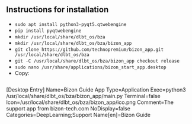 ## Instructions for installation
* `sudo apt install python3-pyqt5.qtwebengine`
* `pip install pyqtwebengine`
* `mkdir /usr/local/share/dlbt_os/bza`
* `mkdir /usr/local/share/dlbt_os/bza/bizon_app`
* `git clone https://github.com/technopremium/bizon_app.git /usr/local/share/dlbt_os/bza`
* `git -C /usr/local/share/dlbt_os/bza/bizon_app checkout release`
* `sudo nano /usr/share/applications/bizon_start_app.desktop`
* Copy:
  ```
[Desktop Entry]
Name=Bizon Guide App
Type=Application
Exec=python3 /usr/local/share/dlbt_os/bza/bizon_app/main.py
Terminal=false
Icon=/usr/local/share/dlbt_os/bza/bizon_app/ico.png
Comment=The support app from bizon-tech.com
NoDisplay=false
Categories=DeepLearning;Support
Name[en]=Bizon Guide
  ```